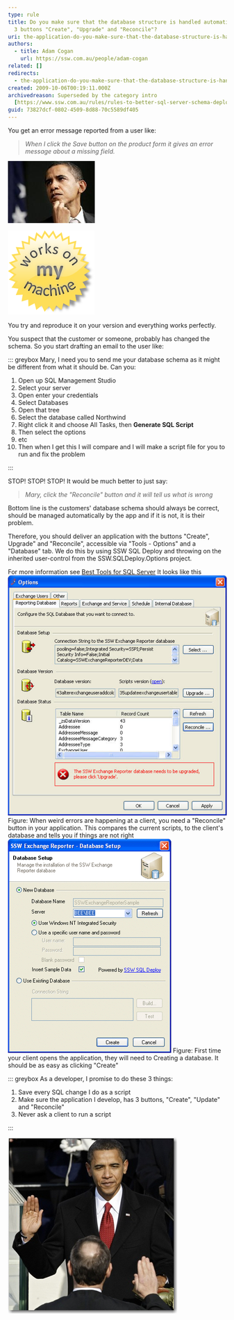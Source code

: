 ```yaml
---
type: rule
title: Do you make sure that the database structure is handled automatically via
  3 buttons "Create", "Upgrade" and "Reconcile"?
uri: the-application-do-you-make-sure-that-the-database-structure-is-handled-automatically-via-3-buttons-create-upgrade-and-reconcile
authors:
  - title: Adam Cogan
    url: https://ssw.com.au/people/adam-cogan
related: []
redirects:
  - the-application-do-you-make-sure-that-the-database-structure-is-handled-automatically-via-3-buttons-＂create＂-＂upgrade＂-and-＂reconcile＂
created: 2009-10-06T00:19:11.000Z
archivedreason: Superseded by the category intro
  [https://www.ssw.com.au/rules/rules-to-better-sql-server-schema-deployment](/rules/rules-to-better-sql-server-schema-deployment)
guid: 73827dcf-0802-4509-8d88-70c5589df405
---
```


You get an error message reported from a user like:

> *When I click the Save button on the product form it gives an error message about a missing field.*

![Figure: The developer thinks "what could be wrong"](/rules/the-application-do-you-make-sure-that-the-database-structure-is-handled-automatically-via-3-buttons-create-upgrade-and-reconcile/ObamaThinking.jpg)  

![Figure: The developer tests then replies "Works on my machine"](/rules/the-application-do-you-make-sure-that-the-database-structure-is-handled-automatically-via-3-buttons-create-upgrade-and-reconcile/WorksOnMyMachine.png)  

You try and reproduce it on your version and everything works perfectly.

You suspect that the customer or someone, probably has changed the schema. So you start drafting an email to the user like:

<!--endintro-->

::: greybox
Mary, I need you to send me your database schema as it might be different from what it should be. Can you:

1. Open up SQL Management Studio
2. Select your server
3. Open enter your credentials
4. Select Databases
5. Open that tree
6. Select the database called Northwind
7. Right click it and choose All Tasks, then  **Generate SQL Script**
8. Then select the options
9. etc
10. Then when I get this I will compare and I will make a script file for you to run and fix the problem

:::

STOP! STOP! STOP!
 It would be much better to just say:

> *Mary, click the "Reconcile" button and it will tell us what is wrong*

Bottom line is the customers' database schema should always be correct, should be managed automatically by the app and if it is not, it is their problem.

Therefore, you should deliver an application with the buttons "Create", Upgrade" and "Reconcile", accessible via "Tools - Options" and a "Database" tab. We do this by using SSW SQL Deploy and throwing on the inherited user-control from the SSW.SQLDeploy.Options project.

For more information see [Best Tools for SQL Server](http://www.ssw.com.au/ssw/Standards/DeveloperGeneral/SQLservertools.aspx#SQLDeploy)
 It looks like this
![Reconcile](/rules/the-application-do-you-make-sure-that-the-database-structure-is-handled-automatically-via-3-buttons-create-upgrade-and-reconcile/Reconcile.jpg) Figure: When weird errors are happening at a client, you need a "Reconcile" button in your application. This compares the current scripts, to the client's database and tells you if things are not right ![New database dialog](/rules/the-application-do-you-make-sure-that-the-database-structure-is-handled-automatically-via-3-buttons-create-upgrade-and-reconcile/NewDatabaseDialog.jpg) Figure: First time your client opens the application, they will need to Creating a database. It should be as easy as clicking "Create"

::: greybox
As a developer, I promise to do these 3 things:

1. Save every SQL change I do as a script
2. Make sure the application I develop, has 3 buttons, "Create", "Update" and "Reconcile"
3. Never ask a client to run a script

:::

![Figure: Adam makes all his new developers swear in and repeat this](/rules/the-application-do-you-make-sure-that-the-database-structure-is-handled-automatically-via-3-buttons-create-upgrade-and-reconcile/ObamSwearing.jpg)

